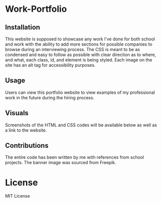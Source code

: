 # Work-Portfolio

## Installation
This website is supposed to showcase any work I've done for both school and work with the ability to add more sections for possible companies to browse during an interviewing process. The CSS is meant to be as condensed and easy to follow as possible with clear direction as to where, and what, each class, id, and element is being styled. Each image on the site has an alt tag for accessibility purposes.

## Usage
Users can view this portfolio website to view examples of my professional work in the future during the hiring process. 

## Visuals
Screenshots of the HTML and CSS codes will be available below as well as a link to the website. 

## Contributions
The entire code has been written by me with references from school projects. The banner image was sourced from Freepik.

# License
MIT License
